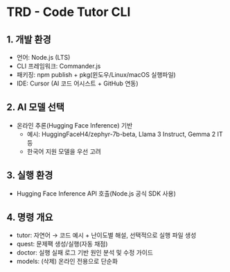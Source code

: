 # TRD - Code Tutor CLI

## 1. 개발 환경
- 언어: Node.js (LTS)
- CLI 프레임워크: Commander.js
- 패키징: npm publish + pkg(윈도우/Linux/macOS 실행파일)
- IDE: Cursor (AI 코드 어시스트 + GitHub 연동)

## 2. AI 모델 선택
- 온라인 추론(Hugging Face Inference) 기반
  - 예시: HuggingFaceH4/zephyr-7b-beta, Llama 3 Instruct, Gemma 2 IT 등
  - 한국어 지원 모델을 우선 고려

## 3. 실행 환경
- Hugging Face Inference API 호출(Node.js 공식 SDK 사용)

## 4. 명령 개요
- tutor: 자연어 → 코드 예시 + 난이도별 해설, 선택적으로 실행 파일 생성
- quest: 문제팩 생성/실행(자동 채점)
- doctor: 실행 실패 로그 기반 원인 분석 및 수정 가이드
- models: (삭제) 온라인 전용으로 단순화

